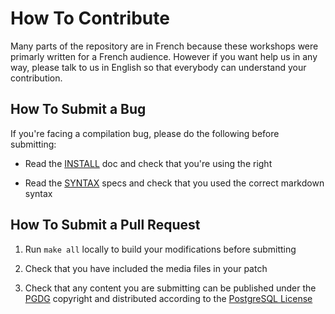How To Contribute
===============================================================================

Many parts of the repository are in French because these workshops were primarly
written for a French audience. However if you want help us in any way, please
talk to us in English so that everybody can understand your contribution.


How To Submit a Bug
-------------------------------------------------------------------------------

If you're facing a compilation bug, please do the following before submitting:

* Read the [INSTALL](INSTALL.md) doc and check that you're using the right 

* Read the [SYNTAX](SYNTAX.md) specs and check that you used the correct
  markdown syntax


How To Submit a Pull Request
------------------------------------------------------------------------------- 

1. Run `make all` locally to build your modifications before submitting

2. Check that you have included the media files in your patch

3. Check that any content you are submitting can be published under the
[PGDG](https://wiki.postgresql.org/wiki/FAQ#Who_is_the_PostgreSQL_Global_Development_Group.3F)
copyright and distributed according to the [PostgreSQL License](LICENSE.md) 

